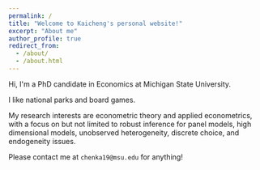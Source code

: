```yaml
---
permalink: /
title: "Welcome to Kaicheng's personal website!"
excerpt: "About me"
author_profile: true
redirect_from: 
  - /about/
  - /about.html
---
```


Hi, I'm a PhD candidate in Economics at Michigan State University. 

I like national parks and board games.

My research interests are econometric theory and applied econometrics, with a focus on but not limited to robust inference for panel models, high dimensional models, unobserved heterogeneity, discrete choice, and endogeneity issues. 

Please contact me at `chenka19@msu.edu` for anything!
